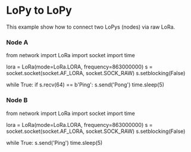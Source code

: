 # LoPy to LoPy

This example show how to connect two LoPys (nodes) via raw LoRa.

### Node A

from network import LoRa
import socket
import time

lora = LoRa(mode=LoRa.LORA, frequency=863000000)
s = socket.socket(socket.AF_LORA, socket.SOCK_RAW)
s.setblocking(False)

while True:
    if s.recv(64) == b'Ping':
        s.send('Pong')
    time.sleep(5)
	
### Node B

from network import LoRa
import socket
import time

lora = LoRa(mode=LoRa.LORA, frequency=863000000)
s = socket.socket(socket.AF_LORA, socket.SOCK_RAW)
s.setblocking(False)

while True:
    s.send('Ping')
    time.sleep(5)
